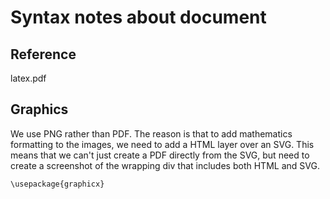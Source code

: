 Syntax notes about document
===========================

Reference
---------

latex.pdf

Graphics
--------

We use PNG rather than PDF. The reason is that to add mathematics formatting to the images, we need
to add a HTML layer over an SVG. This means that we can't just create a PDF directly from the SVG,
but need to create a screenshot of the wrapping div that includes both HTML and SVG.

    \usepackage{graphicx}


